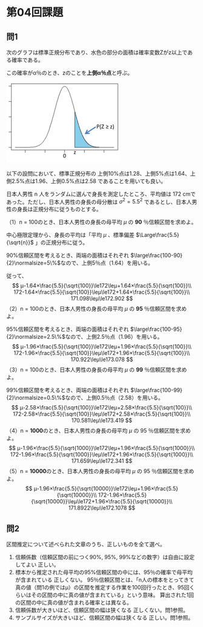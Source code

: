 # 第04回課題

## 問1

次のグラフは標準正規分布であり、水色の部分の面積は確率変数Zがz以上である確率である。

この確率がα％のとき、zのことを**上側α％点**と呼ぶ。



<img src="第04回課題.assets/795316b92fc766b0181f6fef074f03fa-18.png" alt="図2" style="zoom:48%;" />

以下の設問において、標準正規分布の
上側10%点は1.28、上側5%点は1.64、上側2.5%点は1.96、上側0.5%点は2.58
であることを用いても良い。



日本人男性 n 人をランダムに選んで身長を測定したところ、平均値は 172 cmであった。ただし、日本人男性の身長の母分散は $\sigma^2={5.5}^2$ であるとし、日本人男性の身長は正規分布に従うものとする。

（1）n = 100のとき、日本人男性の身長の母平均 $μ$ の **90** ％信頼区間を求めよ。 

中心極限定理から、身長の平均は「平均 $μ$ 、標準偏差 $\Large\frac{5.5}{\sqrt{n}}$ 」の正規分布に従う。



90%信頼区間を考えるとき、両端の面積はそれぞれ $\large\frac{100-90}{2}\normalsize=5\%$なので、上側5％点（1.64）を用いる。

従って、
$$
μ-1.64×\frac{5.5}{\sqrt{100}}\le172\leμ+1.64×\frac{5.5}{\sqrt{100}}\\
172-1.64×\frac{5.5}{\sqrt{100}}\leμ\le172+1.64×\frac{5.5}{\sqrt{100}}\\
171.098\leμ\le172.902
$$
（2）n = 100のとき、日本人男性の身長の母平均 $μ$ の **95** ％信頼区間を求めよ。 

95%信頼区間を考えるとき、両端の面積はそれぞれ $\large\frac{100-95}{2}\normalsize=2.5\%$なので、上側2.5％点（1.96）を用いる。
$$
μ-1.96×\frac{5.5}{\sqrt{100}}\le172\leμ+1.96×\frac{5.5}{\sqrt{100}}\\
172-1.96×\frac{5.5}{\sqrt{100}}\leμ\le172+1.96×\frac{5.5}{\sqrt{100}}\\
170.922\leμ\le173.078
$$
（3）n = 100のとき、日本人男性の身長の母平均 $μ$ の **99** ％信頼区間を求めよ。 

99%信頼区間を考えるとき、両端の面積はそれぞれ $\large\frac{100-99}{2}\normalsize=0.5\%$なので、上側0.5％点（2.58）を用いる。
$$
μ-2.58×\frac{5.5}{\sqrt{100}}\le172\leμ+2.58×\frac{5.5}{\sqrt{100}}\\
172-2.58×\frac{5.5}{\sqrt{100}}\leμ\le172+2.58×\frac{5.5}{\sqrt{100}}\\
170.581\leμ\le173.419
$$
（4）n = **1000**のとき、日本人男性の身長の母平均 $μ$ の 95 ％信頼区間を求めよ。 
$$
μ-1.96×\frac{5.5}{\sqrt{1000}}\le172\leμ+1.96×\frac{5.5}{\sqrt{1000}}\\
172-1.96×\frac{5.5}{\sqrt{1000}}\leμ\le172+1.96×\frac{5.5}{\sqrt{1000}}\\
171.659\leμ\le172.341
$$
（5）n = **10000**のとき、日本人男性の身長の母平均 $μ$ の 95 ％信頼区間を求めよ。 
$$
μ-1.96×\frac{5.5}{\sqrt{10000}}\le172\leμ+1.96×\frac{5.5}{\sqrt{10000}}\\
172-1.96×\frac{5.5}{\sqrt{10000}}\leμ\le172+1.96×\frac{5.5}{\sqrt{10000}}\\
171.8922\leμ\le172.1078
$$



## 問2

区間推定について述べられた文章のうち、正しいものを全て選べ。

1. 信頼係数（信頼区間の前につく90%, 95%, 99%などの数字）は自由に設定してよい
   正しい。
2. 標本から推定された母平均の95%信頼区間の中には、95％の確率で母平均が含まれている
   正しくない。
   95％信頼区間とは、「n人の標本をとってきて真の値（問1の例ではμ）の区間を推定する作業を100回行ったとき、95回くらいはその区間の中に真の値が含まれている」という意味。
   算出された1回の区間の中に真の値が含まれる確率とは異なる。
3. 信頼係数が大きいほど、信頼区間の幅は狭くなる
   正しくない。問1参照。
4. サンプルサイズが大きいほど、信頼区間の幅は狭くなる
   正しい。問1参照。

